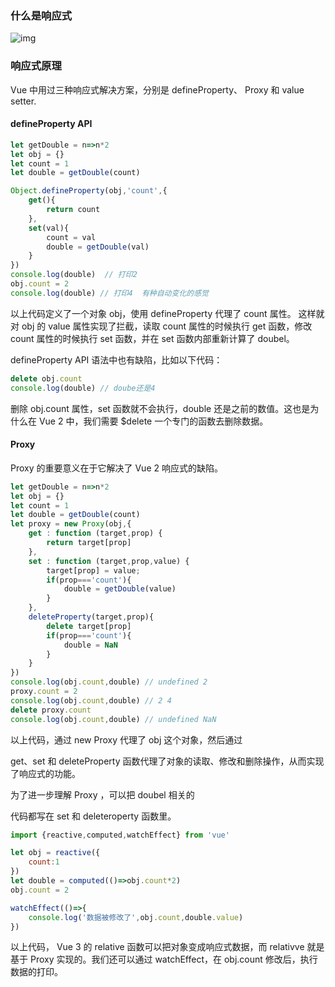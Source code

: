 ### 什么是响应式

![img](https://static001.geekbang.org/resource/image/5c/97/5c9a7aa3468f19b7edf067b7b252ea97.jpg?wh=1090x970)

### 响应式原理

Vue 中用过三种响应式解决方案，分别是  defineProperty、 Proxy 和 value setter.

#### defineProperty API

```js
let getDouble = n=>n*2
let obj = {}
let count = 1
let double = getDouble(count)

Object.defineProperty(obj,'count',{
    get(){
        return count
    },
    set(val){
        count = val
        double = getDouble(val)
    }
})
console.log(double)  // 打印2
obj.count = 2
console.log(double) // 打印4  有种自动变化的感觉
```

以上代码定义了一个对象 obj，使用 defineProperty 代理了 count 属性。 这样就对 obj 的 value 属性实现了拦截，读取 count 属性的时候执行 get 函数，修改 count 属性的时候执行 set 函数，并在 set 函数内部重新计算了 doubel。

defineProperty API 语法中也有缺陷，比如以下代码：

```js
delete obj.count
console.log(double) // doube还是4
```

删除 obj.count 属性，set 函数就不会执行，double 还是之前的数值。这也是为什么在 Vue 2 中，我们需要 $delete 一个专门的函数去删除数据。

#### Proxy

Proxy 的重要意义在于它解决了 Vue 2 响应式的缺陷。

```js
let getDouble = n=>n*2
let obj = {}
let count = 1
let double = getDouble(count)
let proxy = new Proxy(obj,{
    get : function (target,prop) {
        return target[prop]
    },
    set : function (target,prop,value) {
        target[prop] = value;
        if(prop==='count'){
            double = getDouble(value)
        }
    },
    deleteProperty(target,prop){
        delete target[prop]
        if(prop==='count'){
            double = NaN
        }
    }
})
console.log(obj.count,double) // undefined 2
proxy.count = 2
console.log(obj.count,double) // 2 4
delete proxy.count
console.log(obj.count,double) // undefined NaN
```

以上代码，通过 new Proxy 代理了 obj 这个对象，然后通过

 get、set 和 deleteProperty 函数代理了对象的读取、修改和删除操作，从而实现了响应式的功能。

为了进一步理解 Proxy ，可以把 doubel 相关的

代码都写在 set 和 deleteroperty 函数里。

```js
import {reactive,computed,watchEffect} from 'vue'

let obj = reactive({
    count:1
})
let double = computed(()=>obj.count*2)
obj.count = 2

watchEffect(()=>{
    console.log('数据被修改了',obj.count,double.value)
})
```

 以上代码， Vue 3 的 relative 函数可以把对象变成响应式数据，而 relativve 就是基于 Proxy 实现的。我们还可以通过 watchEffect，在 obj.count 修改后，执行数据的打印。

